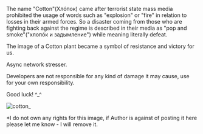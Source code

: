 The name "Cotton"(Хлóпок) came after terrorist state mass media prohibited the usage of words such as "explosion" or "fire" in relation to losses in their armed forces. So a disaster coming from those who are fighting back against the regime is described in their media as "pop and smoke"("хлопóк и задымление") while meaning literally defeat.

The image of a Cotton plant became a symbol of resistance and victory for us.

Async network stresser.

Developers are not responsible for any kind of damage it may cause, use for your own responsibility.

Good luck! 
^_^

![cotton_](https://user-images.githubusercontent.com/15631226/198873243-6ae5b763-152b-4e73-9f0d-198262e83c60.jpg)

*I do not own any rights for this image, if Author is against of posting it here please let me know - I will remove it.
